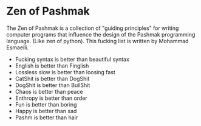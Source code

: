# Zen of Pashmak
The Zen of Pashmak is a collection of "guiding principles" for writing computer programs that influence the design of the Pashmak programming language.
(Like zen of python). This fucking list is written by Mohammad Esmaeili.

- Fucking syntax is better than beautiful syntax
- English is better than Finglish
- Lossless slow is better than loosing fast
- CatShit is better than DogShit
- DogShit is better than BullShit
- Chaos is better than peace
- Enthropy is better than order
- Fun is better than boring
- Happy is better than sad
- Pashm is better than hair
